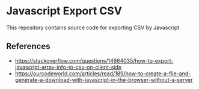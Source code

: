 # Javascript Export CSV
This repository contains source code for exporting CSV by Javascript

## References
- https://stackoverflow.com/questions/14964035/how-to-export-javascript-array-info-to-csv-on-client-side
- https://ourcodeworld.com/articles/read/189/how-to-create-a-file-and-generate-a-download-with-javascript-in-the-browser-without-a-server
